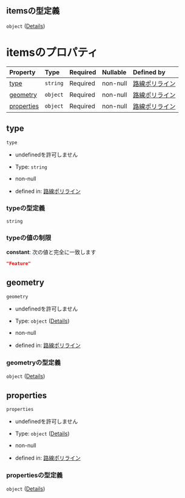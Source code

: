 ## itemsの型定義

`object` ([Details](polyline-properties-features-items.md))

# itemsのプロパティ

| Property                  | Type     | Required | Nullable | Defined by                                                                                                                          |
| :------------------------ | :------- | :------- | :------- | :---------------------------------------------------------------------------------------------------------------------------------- |
| [type](#type)             | `string` | Required | non-null | [路線ポリライン](polyline-properties-features-items-properties-type.md "undefined#/properties/features/items/properties/type")             |
| [geometry](#geometry)     | `object` | Required | non-null | [路線ポリライン](polyline-properties-features-items-properties-geometry.md "undefined#/properties/features/items/properties/geometry")     |
| [properties](#properties) | `object` | Required | non-null | [路線ポリライン](polyline-properties-features-items-properties-properties.md "undefined#/properties/features/items/properties/properties") |

## type



`type`

*   undefinedを許可しません

*   Type: `string`

*   non-null

*   defined in: [路線ポリライン](polyline-properties-features-items-properties-type.md "undefined#/properties/features/items/properties/type")

### typeの型定義

`string`

### typeの値の制限

**constant**: 次の値と完全に一致します

```json
"Feature"
```

## geometry



`geometry`

*   undefinedを許可しません

*   Type: `object` ([Details](polyline-properties-features-items-properties-geometry.md))

*   non-null

*   defined in: [路線ポリライン](polyline-properties-features-items-properties-geometry.md "undefined#/properties/features/items/properties/geometry")

### geometryの型定義

`object` ([Details](polyline-properties-features-items-properties-geometry.md))

## properties



`properties`

*   undefinedを許可しません

*   Type: `object` ([Details](polyline-properties-features-items-properties-properties.md))

*   non-null

*   defined in: [路線ポリライン](polyline-properties-features-items-properties-properties.md "undefined#/properties/features/items/properties/properties")

### propertiesの型定義

`object` ([Details](polyline-properties-features-items-properties-properties.md))
